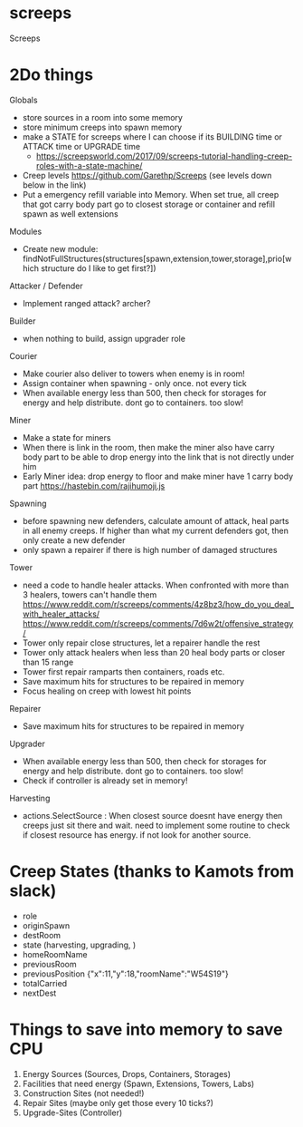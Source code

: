 # screeps
Screeps 

# 2Do things # 


Globals
- store sources in a room into some memory 
- store minimum creeps into spawn memory
- make a STATE for screeps where I can choose if its BUILDING time or ATTACK time or UPGRADE time
	- https://screepsworld.com/2017/09/screeps-tutorial-handling-creep-roles-with-a-state-machine/
- Creep levels https://github.com/Garethp/Screeps (see levels down below in the link)
- Put a emergency refill variable into Memory. When set true, all creep that got carry body part go to closest storage or container and refill spawn as well extensions


Modules
- Create new module: findNotFullStructures(structures[spawn,extension,tower,storage],prio[which structure do I like to get first?])

Attacker / Defender
- Implement ranged attack? archer?

Builder
- when nothing to build, assign upgrader role

Courier
- Make courier also deliver to towers when enemy is in room!
- Assign container when spawning - only once. not every tick
- When available energy less than 500, then check for storages for energy and help distribute. dont go to containers. too slow!

Miner
- Make a state for miners
- When there is link in the room, then make the miner also have carry body part to be able to drop energy into the link that is not directly under him
- Early Miner idea: drop energy to floor and make miner have 1 carry body part https://hastebin.com/rajihumoji.js

Spawning
- before spawning new defenders, calculate amount of attack, heal parts in all enemy creeps. If higher than what my current defenders got, then only create a new defender
- only spawn a repairer if there is high number of damaged structures

Tower
- need a code to handle healer attacks. When confronted with more than 3 healers, towers can't handle them
https://www.reddit.com/r/screeps/comments/4z8bz3/how_do_you_deal_with_healer_attacks/
https://www.reddit.com/r/screeps/comments/7d6w2t/offensive_strategy/
- Tower only repair close structures, let a repairer handle the rest
- Tower only attack healers when less than 20 heal body parts or closer than 15 range
- Tower first repair ramparts then containers, roads etc.
- Save maximum hits for structures to be repaired in memory
- Focus healing on creep with lowest hit points


Repairer
- Save maximum hits for structures to be repaired in memory

Upgrader
- When available energy less than 500, then check for storages for energy and help distribute. dont go to containers. too slow!
- Check if controller is already set in memory!

Harvesting 
- actions.SelectSource : When closest source doesnt have energy then creeps just sit there and wait. need to implement some routine to check if closest resource has energy. if not look for another source.





# Creep States (thanks to Kamots from slack) #
- role
- originSpawn
- destRoom
- state (harvesting, upgrading, )
- homeRoomName
- previousRoom
- previousPosition {"x":11,"y":18,"roomName":"W54S19"}
- totalCarried
- nextDest


# Things to save into memory to save CPU #
1. Energy Sources (Sources, Drops, Containers, Storages)
2. Facilities that need energy (Spawn, Extensions, Towers, Labs)
3. Construction Sites (not needed!)
4. Repair Sites (maybe only get those every 10 ticks?)
5. Upgrade-Sites (Controller)

